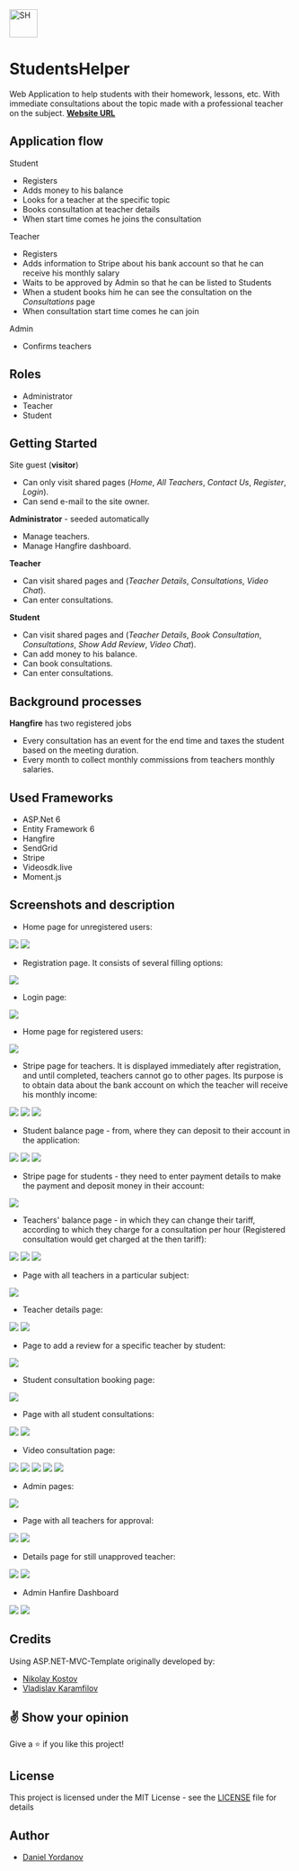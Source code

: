 <img src="https://github.com/DDeveloperBG/StudentsHelper/blob/master/src/Web/StudentsHelper.Web/wwwroot/favIcon/android-chrome-256x256.png?raw=true" width="50" height="50px" alt="SH">

# StudentsHelper
Web Application to help students with their homework, lessons, etc. With immediate consultations about the topic made with a professional teacher on the subject.
**[Website URL](https://studentshelper.azurewebsites.net/)**

## Application flow

 Student
* Registers
* Adds money to his balance
* Looks for a teacher at the specific topic
* Books consultation at teacher details
* When start time comes he joins the consultation

Teacher
* Registers
* Adds information to Stripe about his bank account so that he can receive his monthly salary
* Waits to be approved by Admin so that he can be listed to Students
* When a student books him he can see the consultation on the *Consultations* page
* When consultation start time comes he can join

Admin
* Confirms teachers

## Roles

* Administrator
* Teacher
* Student

## Getting Started

Site guest (**visitor**) 
* Can only visit shared pages (*Home*, *All Teachers*, *Contact Us*, *Register*, *Login*).
* Can send e-mail to the site owner.

**Administrator** - seeded automatically
* Manage teachers.
* Manage Hangfire dashboard.

**Teacher**
* Can visit shared pages and (*Teacher Details*, *Consultations*, *Video Chat*).
* Can enter consultations.

**Student**
* Can visit shared pages and (*Teacher Details*, *Book Consultation*, *Consultations*, *Show Add Review*, *Video Chat*).
* Can add money to his balance.
* Can book consultations.
* Can enter consultations.

## Background processes

**Hangfire** has two registered jobs
* Every consultation has an event for the end time and taxes the student based on the meeting duration.
* Every month to collect monthly commissions from teachers monthly salaries.

## Used Frameworks

* ASP.Net 6
* Entity Framework 6
* Hangfire
* SendGrid
* Stripe
* Videosdk.live
* Moment.js

## Screenshots and description
* Home page for unregistered users:

<img src="https://github.com/DDeveloperBG/StudentsHelperRepoGallery/blob/master/Picture1.png?raw=true">
<img src="https://github.com/DDeveloperBG/StudentsHelperRepoGallery/blob/master/Picture2.png?raw=true">

* Registration page. It consists of several filling options:
<img src="https://github.com/DDeveloperBG/StudentsHelperRepoGallery/blob/master/Picture3.png?raw=true">

* Login page:
<img src="https://github.com/DDeveloperBG/StudentsHelperRepoGallery/blob/master/Picture4.png?raw=true">

* Home page for registered users:
<img src="https://github.com/DDeveloperBG/StudentsHelperRepoGallery/blob/master/Picture5.png?raw=true">

* Stripe page for teachers. It is displayed immediately after registration, and until completed, teachers cannot go to other pages. Its purpose is to obtain data about the bank account on which the teacher will receive his monthly income:
<img src="https://github.com/DDeveloperBG/StudentsHelperRepoGallery/blob/master/Picture6.png?raw=true">
<img src="https://github.com/DDeveloperBG/StudentsHelperRepoGallery/blob/master/Picture7.png?raw=true">
<img src="https://github.com/DDeveloperBG/StudentsHelperRepoGallery/blob/master/Picture8.png?raw=true">

* Student balance page - from, where they can deposit to their account in the application:
<img src="https://github.com/DDeveloperBG/StudentsHelperRepoGallery/blob/master/Picture9.png?raw=true">
<img src="https://github.com/DDeveloperBG/StudentsHelperRepoGallery/blob/master/Picture10.png?raw=true">
<img src="https://github.com/DDeveloperBG/StudentsHelperRepoGallery/blob/master/Picture11.png?raw=true">

* Stripe page for students - they need to enter payment details to make the payment and deposit money in their account:
<img src="https://github.com/DDeveloperBG/StudentsHelperRepoGallery/blob/master/Picture12.png?raw=true">

* Teachers' balance page - in which they can change their tariff, according to which they charge for a consultation per hour (Registered consultation would get charged at the then tariff):
<img src="https://github.com/DDeveloperBG/StudentsHelperRepoGallery/blob/master/Picture13.png?raw=true">
<img src="https://github.com/DDeveloperBG/StudentsHelperRepoGallery/blob/master/Picture14.png?raw=true">
<img src="https://github.com/DDeveloperBG/StudentsHelperRepoGallery/blob/master/Picture15.png?raw=true">

* Page with all teachers in a particular subject:
<img src="https://github.com/DDeveloperBG/StudentsHelperRepoGallery/blob/master/Picture16.png?raw=true">

* Teacher details page:
<img src="https://github.com/DDeveloperBG/StudentsHelperRepoGallery/blob/master/Picture17.png?raw=true">
<img src="https://github.com/DDeveloperBG/StudentsHelperRepoGallery/blob/master/Picture18.png?raw=true">

* Page to add a review for a specific teacher by student:
<img src="https://github.com/DDeveloperBG/StudentsHelperRepoGallery/blob/master/Picture19.png?raw=true">

* Student consultation booking page:
<img src="https://github.com/DDeveloperBG/StudentsHelperRepoGallery/blob/master/Picture20.png?raw=true">

* Page with all student consultations:
<img src="https://github.com/DDeveloperBG/StudentsHelperRepoGallery/blob/master/Picture21.png?raw=true">
<img src="https://github.com/DDeveloperBG/StudentsHelperRepoGallery/blob/master/Picture22.png?raw=true">

* Video consultation page:
<img src="https://github.com/DDeveloperBG/StudentsHelperRepoGallery/blob/master/Picture23.png?raw=true">
<img src="https://github.com/DDeveloperBG/StudentsHelperRepoGallery/blob/master/Picture24.png?raw=true">
<img src="https://github.com/DDeveloperBG/StudentsHelperRepoGallery/blob/master/Picture25.png?raw=true">
<img src="https://github.com/DDeveloperBG/StudentsHelperRepoGallery/blob/master/Picture26.png?raw=true">
<img src="https://github.com/DDeveloperBG/StudentsHelperRepoGallery/blob/master/Picture27.png?raw=true">

* Admin pages:
<img src="https://github.com/DDeveloperBG/StudentsHelperRepoGallery/blob/master/Picture28.png?raw=true">

* Page with all teachers for approval:
<img src="https://github.com/DDeveloperBG/StudentsHelperRepoGallery/blob/master/Picture29.png?raw=true">
<img src="https://github.com/DDeveloperBG/StudentsHelperRepoGallery/blob/master/Picture30.png?raw=true">

* Details page for still unapproved teacher:
<img src="https://github.com/DDeveloperBG/StudentsHelperRepoGallery/blob/master/Picture31.png?raw=true">
<img src="https://github.com/DDeveloperBG/StudentsHelperRepoGallery/blob/master/Picture32.png?raw=true">

* Admin Hanfire Dashboard
<img src="https://github.com/DDeveloperBG/StudentsHelperRepoGallery/blob/master/Picture33.png?raw=true">
<img src="https://github.com/DDeveloperBG/StudentsHelperRepoGallery/blob/master/Picture34.png?raw=true">

## Credits
  
 Using ASP.NET-MVC-Template originally developed by:
- [Nikolay Kostov](https://github.com/NikolayIT)
- [Vladislav Karamfilov](https://github.com/vladislav-karamfilov)

## :v: Show your opinion

Give a :star: if you like this project!

## License

This project is licensed under the MIT License - see the [LICENSE](LICENSE) file for details

## Author

- [Daniel Yordanov](https://github.com/DDeveloperBG)
